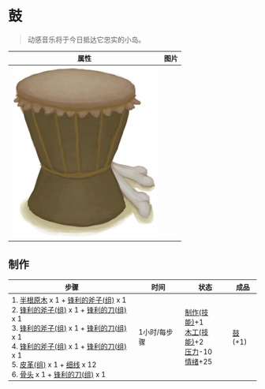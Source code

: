 # 鼓  
> 动感音乐将于今日抵达它忠实的小岛。  
  
  属性  |   图片   
 ----  |  ----:   
   |  ![](Sprite/Drum.png)   
  
## 制作  
步骤  |  时间  |  状态  |  成品  
----  |  ----  |  ----  |  ----  
1. [半根原木](HalfLog.md) x 1 + [锋利的斧子(组)](GpTag_AxeAdv.md) x 1<br>2. [锋利的斧子(组)](GpTag_AxeAdv.md) x 1 + [锋利的刀(组)](GpTag_CutterAdv.md) x 1<br>3. [锋利的斧子(组)](GpTag_AxeAdv.md) x 1 + [锋利的刀(组)](GpTag_CutterAdv.md) x 1<br>4. [锋利的斧子(组)](GpTag_AxeAdv.md) x 1 + [锋利的刀(组)](GpTag_CutterAdv.md) x 1<br>5. [皮革(组)](GpTag_Leather.md) x 1 + [细线](CordFiber.md) x 12<br>6. [骨头](Bones.md) x 1 + [锋利的刀(组)](GpTag_CutterAdv.md) x 1  |  1小时/每步骤  |  [制作(技能)](Skill_Crafting.md)+1<br>[木工(技能)](Skill_Woodworking.md)+2<br>[压力](Stress.md)-10<br>[情绪](Morale.md)+25  |  [鼓](Drum.md)(+1)  
